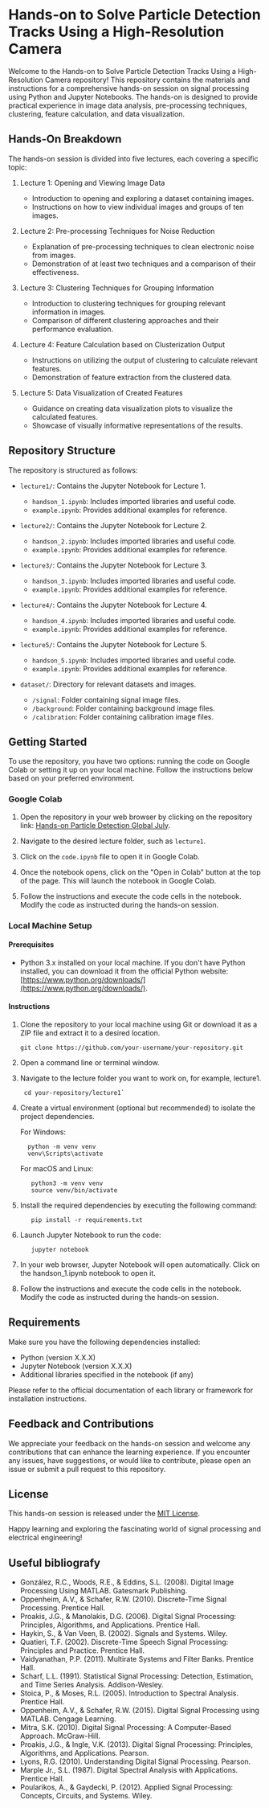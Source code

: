 # Hands-on to Solve Particle Detection Tracks Using a High-Resolution Camera

Welcome to the Hands-on to Solve Particle Detection Tracks Using a High-Resolution Camera repository! This repository contains the materials and instructions for a comprehensive hands-on session on signal processing using Python and Jupyter Notebooks. The hands-on is designed to provide practical experience in image data analysis, pre-processing techniques, clustering, feature calculation, and data visualization.

## Hands-On Breakdown

The hands-on session is divided into five lectures, each covering a specific topic:

1. Lecture 1: Opening and Viewing Image Data
   - Introduction to opening and exploring a dataset containing images.
   - Instructions on how to view individual images and groups of ten images.

2. Lecture 2: Pre-processing Techniques for Noise Reduction
   - Explanation of pre-processing techniques to clean electronic noise from images.
   - Demonstration of at least two techniques and a comparison of their effectiveness.

3. Lecture 3: Clustering Techniques for Grouping Information
   - Introduction to clustering techniques for grouping relevant information in images.
   - Comparison of different clustering approaches and their performance evaluation.

4. Lecture 4: Feature Calculation based on Clusterization Output
   - Instructions on utilizing the output of clustering to calculate relevant features.
   - Demonstration of feature extraction from the clustered data.

5. Lecture 5: Data Visualization of Created Features
   - Guidance on creating data visualization plots to visualize the calculated features.
   - Showcase of visually informative representations of the results.

## Repository Structure

The repository is structured as follows:

- `lecture1/`: Contains the Jupyter Notebook for Lecture 1.
  - `handson_1.ipynb`: Includes imported libraries and useful code.
  - `example.ipynb`: Provides additional examples for reference.

- `lecture2/`: Contains the Jupyter Notebook for Lecture 2.
  - `handson_2.ipynb`: Includes imported libraries and useful code.
  - `example.ipynb`: Provides additional examples for reference.

- `lecture3/`: Contains the Jupyter Notebook for Lecture 3.
  - `handson_3.ipynb`: Includes imported libraries and useful code.
  - `example.ipynb`: Provides additional examples for reference.

- `lecture4/`: Contains the Jupyter Notebook for Lecture 4.
  - `handson_4.ipynb`: Includes imported libraries and useful code.
  - `example.ipynb`: Provides additional examples for reference.

- `lecture5/`: Contains the Jupyter Notebook for Lecture 5.
  - `handson_5.ipynb`: Includes imported libraries and useful code.
  - `example.ipynb`: Provides additional examples for reference.

- `dataset/`: Directory for relevant datasets and images.
  - `/signal`: Folder containing signal image files.
  - `/background`: Folder containing background image files.
  - `/calibration`: Folder containing calibration image files.


## Getting Started

To use the repository, you have two options: running the code on Google Colab or setting it up on your local machine. Follow the instructions below based on your preferred environment.

### Google Colab

1. Open the repository in your web browser by clicking on the repository link: [Hands-on Particle Detection Global July](https://github.com/LabUfjf/handsOn-Particle-Detection-Global-July).

2. Navigate to the desired lecture folder, such as `lecture1`.

3. Click on the `code.ipynb` file to open it in Google Colab.

4. Once the notebook opens, click on the "Open in Colab" button at the top of the page. This will launch the notebook in Google Colab.

5. Follow the instructions and execute the code cells in the notebook. Modify the code as instructed during the hands-on session.

### Local Machine Setup

#### Prerequisites

- Python 3.x installed on your local machine. If you don't have Python installed, you can download it from the official Python website: [https://www.python.org/downloads/](https://www.python.org/downloads/).

#### Instructions

1. Clone the repository to your local machine using Git or download it as a ZIP file and extract it to a desired location.

   ```shell
   git clone https://github.com/your-username/your-repository.git

2. Open a command line or terminal window.

3. Navigate to the lecture folder you want to work on, for example, lecture1.
   
   ```shell
    cd your-repository/lecture1`

4. Create a virtual environment (optional but recommended) to isolate the project dependencies.

   For Windows: 
      ```
        python -m venv venv
        venv\Scripts\activate
      ```

   For macOS and Linux:

      ```
         python3 -m venv venv
         source venv/bin/activate
      ```
5. Install the required dependencies by executing the following command:
   ```
      pip install -r requirements.txt
   ```
6. Launch Jupyter Notebook to run the code:
   ```
      jupyter notebook
   ```

8. In your web browser, Jupyter Notebook will open automatically. Click on the handson_1.ipynb notebook to open it.

9. Follow the instructions and execute the code cells in the notebook. Modify the code as instructed during the hands-on session.

## Requirements

Make sure you have the following dependencies installed:

- Python (version X.X.X)
- Jupyter Notebook (version X.X.X)
- Additional libraries specified in the notebook (if any)

Please refer to the official documentation of each library or framework for installation instructions.

## Feedback and Contributions

We appreciate your feedback on the hands-on session and welcome any contributions that can enhance the learning experience. If you encounter any issues, have suggestions, or would like to contribute, please open an issue or submit a pull request to this repository.

## License

This hands-on session is released under the [MIT License](LICENSE).

Happy learning and exploring the fascinating world of signal processing and electrical engineering!

## Useful bibliografy

- González, R.C., Woods, R.E., & Eddins, S.L. (2008). Digital Image Processing Using MATLAB. Gatesmark Publishing.
- Oppenheim, A.V., & Schafer, R.W. (2010). Discrete-Time Signal Processing. Prentice Hall.
- Proakis, J.G., & Manolakis, D.G. (2006). Digital Signal Processing: Principles, Algorithms, and Applications. Prentice Hall.
- Haykin, S., & Van Veen, B. (2002). Signals and Systems. Wiley.
- Quatieri, T.F. (2002). Discrete-Time Speech Signal Processing: Principles and Practice. Prentice Hall.
- Vaidyanathan, P.P. (2011). Multirate Systems and Filter Banks. Prentice Hall.
- Scharf, L.L. (1991). Statistical Signal Processing: Detection, Estimation, and Time Series Analysis. Addison-Wesley.
- Stoica, P., & Moses, R.L. (2005). Introduction to Spectral Analysis. Prentice Hall.
- Oppenheim, A.V., & Schafer, R.W. (2015). Digital Signal Processing using MATLAB. Cengage Learning.
- Mitra, S.K. (2010). Digital Signal Processing: A Computer-Based Approach. McGraw-Hill.
- Proakis, J.G., & Ingle, V.K. (2013). Digital Signal Processing: Principles, Algorithms, and Applications. Pearson.
- Lyons, R.G. (2010). Understanding Digital Signal Processing. Pearson.
- Marple Jr., S.L. (1987). Digital Spectral Analysis with Applications. Prentice Hall.
- Poularikos, A., & Gaydecki, P. (2012). Applied Signal Processing: Concepts, Circuits, and Systems. Wiley.

